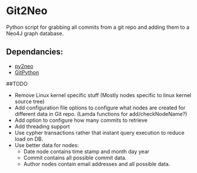 # Git2Neo
Python script for grabbing all commits from a git repo and adding them to a Neo4J graph database.


## Dependancies:
* [py2neo](http://py2neo.org)
* [GitPython](https://github.com/gitpython-developers/GitPython)


##TODO

* Remove Linux kernel specific stuff (Mostly nodes specific to linux kernel source tree)
* Add configuration file options to configure what nodes are created for different data in Git repo. (Lamda functions for add/checkNodeName?)
* Add option to configure how many commits to retrieve
* Add threading support
* Use cypher transactions rather that instant query execution to reduce load on DB.
* Use better data for nodes: 
    * Date node contains time stamp and month day year
    * Commit contains all possible commit data.
    * Author nodes contain email addresses and all possible data.



